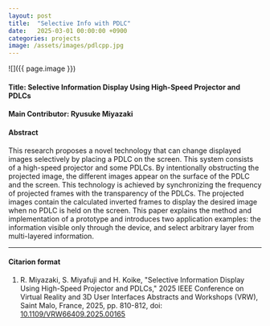 ```yaml
---
layout: post
title:  "Selective Info with PDLC"
date:   2025-03-01 00:00:00 +0900
categories: projects
image: /assets/images/pdlcpp.jpg
---
```


![]({{ page.image }})
<!-- ![](/assets/images/pdlcpp.jpg) -->

#### Title: Selective Information Display Using High-Speed Projector and PDLCs

#### Main Contributor: Ryusuke Miyazaki

#### Abstract
This research proposes a novel technology that can change displayed images selectively by placing a PDLC on the screen. This system consists of a high-speed projector and some PDLCs. By intentionally obstructing the projected image, the different images appear on the surface of the PDLC and the screen. This technology is achieved by synchronizing the frequency of projected frames with the transparency of the PDLCs. The projected images contain the calculated inverted frames to display the desired image when no PDLC is held on the screen. This paper explains the method and implementation of a prototype and introduces two application examples: the information visible only through the device, and select arbitrary layer from multi-layered information.

***

#### Citarion format
1. R. Miyazaki, S. Miyafuji and H. Koike, "Selective Information Display Using High-Speed Projector and PDLCs," 2025 IEEE Conference on Virtual Reality and 3D User Interfaces Abstracts and Workshops (VRW), Saint Malo, France, 2025, pp. 810-812, doi: [10.1109/VRW66409.2025.00165](10.1109/VRW66409.2025.00165)



